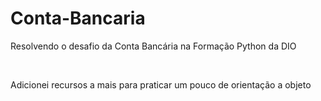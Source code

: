 # Conta-Bancaria

<p>Resolvendo o desafio da Conta Bancária na Formação Python da DIO</p>
<br>
<p>Adicionei recursos a mais para praticar um pouco de orientação a objeto</p>
